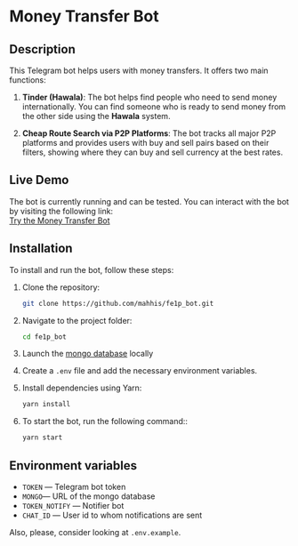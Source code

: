 # Money Transfer Bot

## Description

This Telegram bot helps users with money transfers. It offers two main functions:

1. **Tinder (Hawala)**: The bot helps find people who need to send money internationally. You can find someone who is ready to send money from the other side using the **Hawala** system.
   
2. **Cheap Route Search via P2P Platforms**: The bot tracks all major P2P platforms and provides users with buy and sell pairs based on their filters, showing where they can buy and sell currency at the best rates.

## Live Demo

The bot is currently running and can be tested. You can interact with the bot by visiting the following link:  
[Try the Money Transfer Bot](https://t.me/fe1p_bot)

## Installation

To install and run the bot, follow these steps:

1. Clone the repository:

    ```bash
    git clone https://github.com/mahhis/fe1p_bot.git
    ```

2. Navigate to the project folder:

    ```bash
    cd fe1p_bot
    ```

3. Launch the [mongo database](https://www.mongodb.com/) locally

4. Create a `.env` file and add the necessary environment variables.

5. Install dependencies using Yarn:

    ```bash
    yarn install
    ```
6. To start the bot, run the following command::

    ```bash
    yarn start
    ```    

## Environment variables

- `TOKEN` — Telegram bot token
- `MONGO`— URL of the mongo database
- `TOKEN_NOTIFY` — Notifier bot
- `CHAT_ID` — User id to whom notifications are sent

Also, please, consider looking at `.env.example`.




